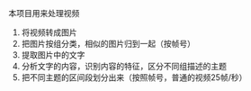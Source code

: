 本项目用来处理视频
1. 将视频转成图片
2. 把图片按组分类，相似的图片归到一起（按帧号）
3. 提取图片中的文字
4. 分析文字的内容，识别内容的特征，区分不同组描述的主题
5. 把不同主题的区间段划分出来（按照帧号，普通的视频25帧/秒）